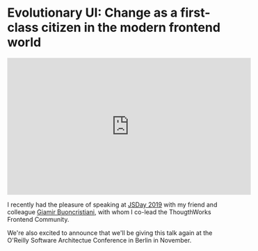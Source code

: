 # Evolutionary UI: Change as a first-class citizen in the modern frontend world

<iframe width="560" height="315" src="https://www.youtube.com/embed/5915WUFazjo" frameborder="0" allow="accelerometer; autoplay; encrypted-media; gyroscope; picture-in-picture" allowfullscreen></iframe>

I recently had the pleasure of speaking at [JSDay 2019](https://2019.jsday.it/) with my friend and colleague [Giamir Buoncristiani](https://giamir.com), with whom I co-lead the ThougthWorks Frontend Community.

We're also excited to announce that we'll be giving this talk again at the O'Reilly Software Architectue Conference in Berlin in November.
